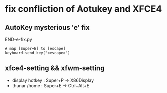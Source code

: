 # fix confliction of Aotukey and XFCE4

## AutoKey mysterious 'e' fix
END-e-fix.py  
```
# map [Super+E] to [escape]
keyboard.send_key("<escape>")
```

## xfce4-setting && xfwm-setting 
- display hotkey :  Super+P -> X86Display
- thunar /home   :  Super+E -> Ctrl+Alt+E

## 
